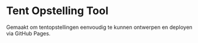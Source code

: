 # Tent Opstelling Tool
Gemaakt om tentopstellingen eenvoudig te kunnen ontwerpen en deployen via GitHub Pages.
